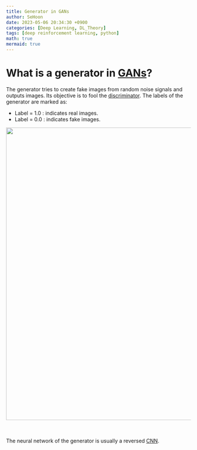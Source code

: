 ```yaml
---
title: Generator in GANs
author: SeHoon
date: 2023-05-06 20:34:30 +0900
categories: [Deep Learning, DL_Theory]
tags: [deep reinforcement learning, python]
math: true
mermaid: true
---
```


# What is a generator in [GANs](https://csh970605.github.io/posts/GANs/)?

The generator tries to create fake images from random noise signals and outputs images. Its objective is to fool the [discriminator](https://csh970605.github.io/posts/DGANs/). The labels of the generator are marked as:
+ Label = 1.0 : indicates real images.
+ Label = 0.0 : indicates fake images.


<center>
<img src="https://user-images.githubusercontent.com/28240052/236627564-9b870f04-8110-45a8-9013-249ab1a33b55.png" width=800>
</center>
<br><br>

The neural network of the generator is usually a reversed [CNN](https://csh970605.github.io/posts/CNN/).